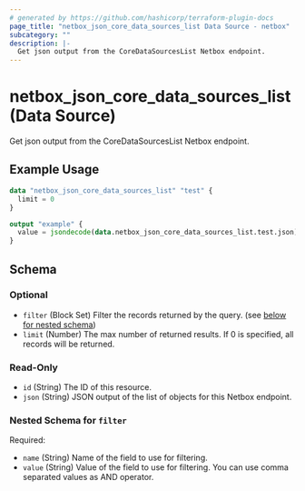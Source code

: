 ```yaml
---
# generated by https://github.com/hashicorp/terraform-plugin-docs
page_title: "netbox_json_core_data_sources_list Data Source - netbox"
subcategory: ""
description: |-
  Get json output from the CoreDataSourcesList Netbox endpoint.
---
```


# netbox_json_core_data_sources_list (Data Source)

Get json output from the CoreDataSourcesList Netbox endpoint.

## Example Usage

```terraform
data "netbox_json_core_data_sources_list" "test" {
  limit = 0
}

output "example" {
  value = jsondecode(data.netbox_json_core_data_sources_list.test.json)
}
```

<!-- schema generated by tfplugindocs -->
## Schema

### Optional

- `filter` (Block Set) Filter the records returned by the query. (see [below for nested schema](#nestedblock--filter))
- `limit` (Number) The max number of returned results. If 0 is specified, all records will be returned.

### Read-Only

- `id` (String) The ID of this resource.
- `json` (String) JSON output of the list of objects for this Netbox endpoint.

<a id="nestedblock--filter"></a>
### Nested Schema for `filter`

Required:

- `name` (String) Name of the field to use for filtering.
- `value` (String) Value of the field to use for filtering. You can use comma separated values as AND operator.
